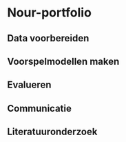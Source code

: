 # Nour-portfolio
## Data voorbereiden
## Voorspelmodellen maken
## Evalueren
## Communicatie
## Literatuuronderzoek

